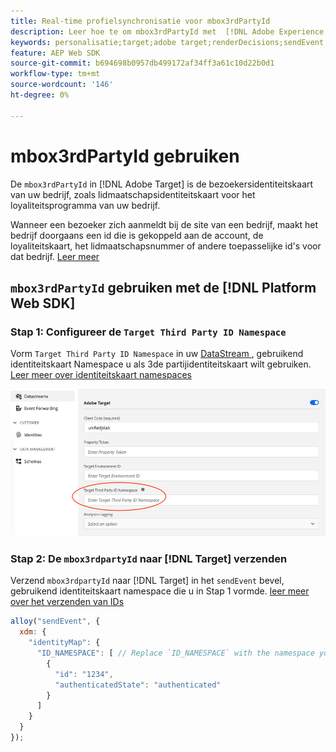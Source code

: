 ```yaml
---
title: Real-time profielsynchronisatie voor mbox3rdPartyId
description: Leer hoe te om mbox3rdPartyId met  [!DNL Adobe Experience Platform Web SDK] te gebruiken.
keywords: personalisatie;target;adobe target;renderDecisions;sendEvent;mbox3rdPartyId;
feature: AEP Web SDK
source-git-commit: b694698b0957db499172af34ff3a61c10d22b0d1
workflow-type: tm+mt
source-wordcount: '146'
ht-degree: 0%

---
```


# mbox3rdPartyId gebruiken

De `mbox3rdPartyId` in [!DNL Adobe Target] is de bezoekersidentiteitskaart van uw bedrijf, zoals lidmaatschapsidentiteitskaart voor het loyaliteitsprogramma van uw bedrijf.

Wanneer een bezoeker zich aanmeldt bij de site van een bedrijf, maakt het bedrijf doorgaans een id die is gekoppeld aan de account, de loyaliteitskaart, het lidmaatschapsnummer of andere toepasselijke id&#39;s voor dat bedrijf. [ Leer meer ](https://experienceleague.adobe.com/docs/target/using/audiences/visitor-profiles/3rd-party-id.html?lang=nl-NL)

## `mbox3rdPartyId` gebruiken met de [!DNL Platform Web SDK]

### Stap 1: Configureer de `Target Third Party ID Namespace`

Vorm `Target Third Party ID Namespace` in uw [ DataStream ](https://experienceleague.adobe.com/nl/docs/experience-platform/datastreams/overview), gebruikend identiteitskaart Namespace u als 3de partijidentiteitskaart wilt gebruiken. [ Leer meer over identiteitskaart namespaces ](https://experienceleague.adobe.com/docs/experience-platform/identity/namespaces.html?lang=nl-NL)

![ Experience Platform UI die het van de Derde van het Doel namespace gebied toont.](/help/dev/implement/client-side/aep-web-sdk/assets/mbox3rdpartyid.png)

### Stap 2: De `mbox3rdpartyId` naar [!DNL Target] verzenden

Verzend `mbox3rdpartyId` naar [!DNL Target] in het `sendEvent` bevel, gebruikend identiteitskaart namespace die u in Stap 1 vormde.
[ leer meer over het verzenden van IDs ](/help/dev/implement/client-side/aep-web-sdk/using-mbox-3rdpartyid.md)

```javascript
alloy("sendEvent", {
  xdm: {
    "identityMap": {
      "ID_NAMESPACE": [ // Replace `ID_NAMESPACE` with the namespace you have configured in Step 1.
        {
          "id": "1234",
          "authenticatedState": "authenticated"
        }
      ]
    }
  }
});
```
